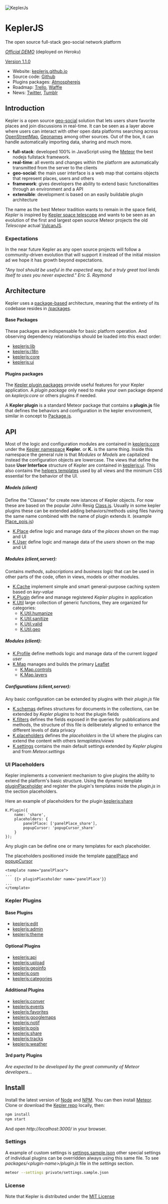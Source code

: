![KeplerJs](keplerjs.png) 

# KeplerJS

The open source full-stack geo-social network platform

*[Official DEMO](https://keplerjs.herokuapp.com/)* (deployed on *Heroku*)

[Version 1.1.0](https://github.com/Keplerjs/Kepler/releases)

* Website: [keplerjs.github.io](https://keplerjs.github.io/)
* Source code: [Github](https://github.com/Keplerjs)
* Plugins packages: [Atmospherejs](https://atmospherejs.com/keplerjs)
* Roadmap: [Trello](https://trello.com/b/FBK72QEJ/keplerjs-roadmap), [Waffle](https://waffle.io/Keplerjs/Kepler)
* News: [Twitter](https://twitter.com/Kepler_JS), [Tumblr](https://keplerjs.tumblr.com/)

## Introduction
Kepler is a open source [geo-social](https://en.wikipedia.org/wiki/Geosocial_networking) solution that lets users share favorite places and join discussions in real-time. It can be seen as a layer above where users can interact with other open data platforms searching across [OpenStreetMap](http://www.openstreetmap.org/about), [Geonames](http://www.geonames.org/) among other sources.
Out of the box, it can handle automatically importing data, sharing and much more.

* **full-stack**: developed 100% in JavaScript using the [Meteor](https://www.meteor.com/) the best nodejs fullstack framework.
* **real-time**: all events and changes within the platform are automatically transmitted from the server to the clients
* **geo-social**: the main user interface is a web map that contains objects that represent places, users and others
* **framework**: gives developers the ability to extend basic functionalities through an environment and a API
* **extensible**: development is based on an easily buildable plugin architecture

The name as the best Meteor tradition wants to remain in the space field, *Kepler* is inspired by [Kepler space telescope](https://en.wikipedia.org/wiki/Kepler_Mission) and wants to be seen as an evolution of the first and largest open source Meteor projects the old *Telescope* actual [VulcanJS](http://docs.vulcanjs.org/vulcan.html).

### Expectations
In the near future Kepler as any open source projects will follow a community-driven evolution that will support it instead of the initial mission ad we hope it has growth beyond expectations.

*"Any tool should be useful in the expected way, but a truly great tool lends itself to uses you never expected." Eric S. Raymond*

## Architecture

Kepler uses a [package-based](http://experimentsinmeteor.com/package-based-architecture/) architecture, meaning that the entirety of its codebase resides in [/packages](packages).

#### Base Packages

These packages are indispensable for basic platform operation. And observing dependency relationships should be loaded into this exact order:

* [keplerjs:lib](packages/keplerjs-lib)
* [keplerjs:i18n](packages/keplerjs-i18n)
* [keplerjs:core](packages/keplerjs-core)
* [keplerjs:ui](packages/keplerjs-ui)

#### Plugins packages
The [Kepler plugin packages](#kepler-plugins) provide useful features for your Kepler application. A *plugin package* only need to make your own package depend on *keplerjs:core* or others plugins if needed.

A **Kepler plugin** is a standard Meteor package that contains a **plugin.js** file that defines the behaviors and configuration in the kepler environment, similar in concept to [Package.js](http://docs.meteor.com/api/packagejs.html).


## API
Most of the logic and configuration modules are contained in [keplerjs:core](packages/keplerjs-core/README.md) under the [Kepler namespace](packages/keplerjs-core/Kepler.js) **Kepler.** or **K.** is the same thing. Inside this namespace the general rule is that *Modules* or *Models* are capitalized instead the configuration objects are lowercase.
The views that define the base **User Interface** structure of Kepler are contained in [keplerjs:ui](packages/keplerjs-ui/README.md). This also contains the [helpers templates](packages/keplerjs-ui/client/helpers.js) used by all views and the minimum CSS essential for the behavior of the UI.

##### Models (client)
Define the "Classes" for create new istances of Kepler objects.
For now these are based on the popular John Resig [Class.js](packages/keplerjs-lib/lib/Class.js).
Usually in some kepler plugins these can be extended adding behaviors/methods using files having the same name combined with the name of plugin extends it. (example [Place_pois.js](packages/keplerjs-pois/client/Place_pois.js))
* [K.Place](packages/keplerjs-core/client/Place.js)
   define logic and manage data of the *places* shown on the map and UI
* [K.User](packages/keplerjs-core/client/User.js)
  define logic and manage data of the *users* shown on the map and UI
  
##### Modules (client,server):
Contains *methods*, *subscriptions* and *business logic* that can be used in other parts of the code, often in views, models or other modules.
* [K.Cache](packages/keplerjs-core/modules/Cache.js)
  implement simple and smart general-purpose caching system based on *key-value*
* [K.Plugin](packages/keplerjs-core/modules/Plugin.js)
  define and manage registered *Kepler plugins* in application
* [K.Util](packages/keplerjs-core/modules/Util.js)
  large collection of generic functions, they are organized for categories:
  - [K.Util.humanize](packages/keplerjs-core/modules/Util_humanize.js)
  - [K.Util.sanitize](packages/keplerjs-core/modules/Util_sanitize.js)
  - [K.Util.valid](packages/keplerjs-core/modules/Util_valid.js)
  - [K.Util.geo](packages/keplerjs-core/modules/Util_geo.js) 

##### Modules (client):
* [K.Profile](packages/keplerjs-core/client/Profile.js)
  define methods logic and manage data of the current *logged user*
* [K.Map](packages/keplerjs-core/client/Map.js)
  manages and builds the primary [Leaflet](http://leafletjs.com/)
  - [K.Map.controls](packages/keplerjs-core/client/Map_controls.js)
  - [K.Map.layers](packages/keplerjs-core/client/Map_layers.js)
  
##### Configurations (client,server):
Any basic configuration can be extended by plugins with their *plugin.js* file
* [K.schemas](packages/keplerjs-core/modules/schemas.js)
  defines structures for documents in the collections, can be extended by *Kepler plugins* to host the plugin fields
* [K.filters](packages/keplerjs-core/modules/filters.js)
  defines the fields exposed in the queries for pubblications and methods, the structure of this file is deliberately aligned to enhance the different levels of data privacy
* [K.placeholders](packages/keplerjs-core/modules/placeholders.js)
  defines the *placeholders* in the UI where the plugins can extend the content with others *temaplates/views*
* [K.settings](packages/keplerjs-core/settings.js)
  contains the main default settings extended by *Kepler plugins* and from *Meteor.settings*

### UI Placeholders
Kepler implements a convenient mechanism to give plugins the ability to extend the platform's basic structure. 
Using the dynamic template [pluginPlaceholder](packages/keplerjs-ui/client/views/pluginPlaceholder.js) and register the plugin's templates inside the *plugin.js* in the section placeholders.

Here an example of placeholders for the plugin [keplerjs:share](packages/keplerjs-share/plugin.js)
```
K.Plugin({
	name: 'share',
	placeholders: {
		panelPlace: ['panelPlace_share'],
		popupCursor: 'popupCursor_share'
	}
});
```
Any plugin can be define one or many templates for each placeholder.

The placeholders positioned inside the template [panelPlace](packages/keplerjs-ui/client/views/panels/place.html#L45) and
[popupCursor](packages/keplerjs-ui/client/views/popups.html)
```
<template name="panelPlace">
...
	{{> pluginPlaceholder name='panelPlace'}}
...
</template>
```

### Kepler Plugins

#### Base Plugins
* [keplerjs:edit](packages/keplerjs-edit)
* [keplerjs:admin](packages/keplerjs-admin)
* [keplerjs:theme](packages/keplerjs-theme)

#### Optional Plugins

* [keplerjs:api](packages/keplerjs-api)
* [keplerjs:upload](packages/keplerjs-upload)
* [keplerjs:geoinfo](packages/keplerjs-geoinfo)
* [keplerjs:osm](packages/keplerjs-osm)
* [keplerjs:categories](packages/keplerjs-categories)

#### Additional Plugins
* [keplerjs:conver](packages/keplerjs-conver)
* [keplerjs:events](packages/keplerjs-events)
* [keplerjs:favorites](packages/keplerjs-favorites)
* [keplerjs:googlemaps](packages/keplerjs-googlemaps)
* [keplerjs:notif](packages/keplerjs-notif)
* [keplerjs:pois](packages/keplerjs-pois)
* [keplerjs:share](packages/keplerjs-share)
* [keplerjs:tracks](packages/keplerjs-tracks)
* [keplerjs:weather](packages/keplerjs-weather)

####  3rd party Plugins

*Are expected to be developed by the great community of Meteor developers...*

## Install

Install the latest version of [Node](https://nodejs.org) and [NPM](https://www.npmjs.com/get-npm).
You can then install [Meteor](https://www.meteor.com/install).
Clone or download the [Kepler repo](https://github.com/Keplerjs/Kepler) locally, then:
```sh
npm install
npm start
```
And open *http://localhost:3000/* in your browser.

### Settings
A example of custom settings is [settings.sample.json](private/settings.sample.json) other special settings of individual plugins can be overridden always using this same file.
To see *packages/\<plugin-name\>/plugin.js* file in the *settings* section.

```sh
meteor --settings private/settings.sample.json 
```

### License
Note that Kepler is distributed under the [MIT License](http://opensource.org/licenses/MIT)
